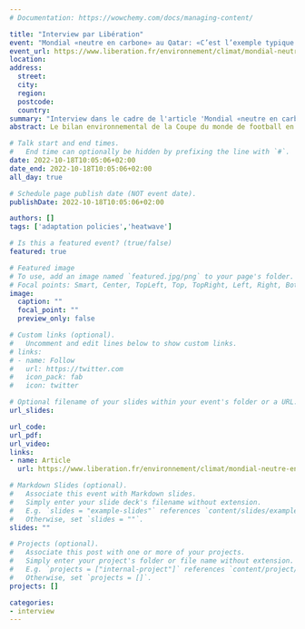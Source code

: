 ```yaml
---
# Documentation: https://wowchemy.com/docs/managing-content/

title: "Interview par Libération"
event: "Mondial «neutre en carbone» au Qatar: «C’est l’exemple typique du greenwashing»"
event_url: https://www.liberation.fr/environnement/climat/mondial-neutre-en-carbone-au-qatar-cest-lexemple-typique-du-greenwashing-20221017_XPZVPNWG75BPHK6JLZQHM3CIII/
location:
address:
  street:
  city:
  region:
  postcode:
  country:
summary: "Interview dans le cadre de l'article 'Mondial «neutre en carbone» au Qatar: «C’est l’exemple typique du greenwashing»'" 
abstract: Le bilan environnemental de la Coupe du monde de football en novembre restera «très élevé» malgré les affirmations des organisateurs.

# Talk start and end times.
#   End time can optionally be hidden by prefixing the line with `#`.
date: 2022-10-18T10:05:06+02:00
date_end: 2022-10-18T10:05:06+02:00
all_day: true

# Schedule page publish date (NOT event date).
publishDate: 2022-10-18T10:05:06+02:00

authors: []
tags: ['adaptation policies','heatwave']

# Is this a featured event? (true/false)
featured: true

# Featured image
# To use, add an image named `featured.jpg/png` to your page's folder. 
# Focal points: Smart, Center, TopLeft, Top, TopRight, Left, Right, BottomLeft, Bottom, BottomRight.
image:
  caption: ""
  focal_point: ""
  preview_only: false

# Custom links (optional).
#   Uncomment and edit lines below to show custom links.
# links:
# - name: Follow
#   url: https://twitter.com
#   icon_pack: fab
#   icon: twitter

# Optional filename of your slides within your event's folder or a URL.
url_slides:

url_code:
url_pdf:
url_video:
links:
- name: Article
  url: https://www.liberation.fr/environnement/climat/mondial-neutre-en-carbone-au-qatar-cest-lexemple-typique-du-greenwashing-20221017_XPZVPNWG75BPHK6JLZQHM3CIII/

# Markdown Slides (optional).
#   Associate this event with Markdown slides.
#   Simply enter your slide deck's filename without extension.
#   E.g. `slides = "example-slides"` references `content/slides/example-slides.md`.
#   Otherwise, set `slides = ""`.
slides: ""

# Projects (optional).
#   Associate this post with one or more of your projects.
#   Simply enter your project's folder or file name without extension.
#   E.g. `projects = ["internal-project"]` references `content/project/deep-learning/index.md`.
#   Otherwise, set `projects = []`.
projects: []

categories:
- interview
---
```


